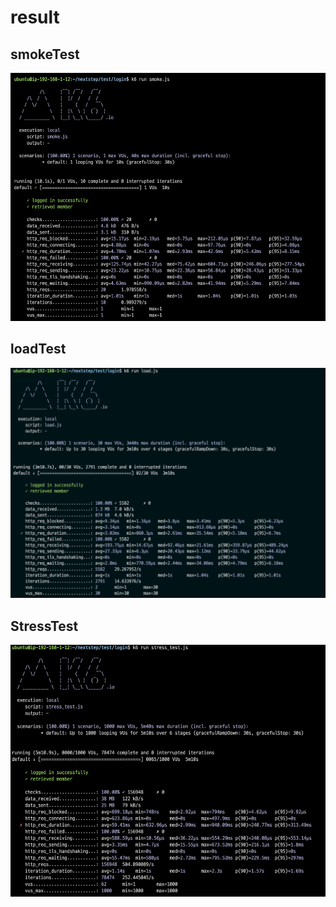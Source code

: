 # result

## smokeTest
![img_1.png](img_1.png)

## loadTest
![img.png](img.png)

## StressTest
![img_2.png](img_2.png)
